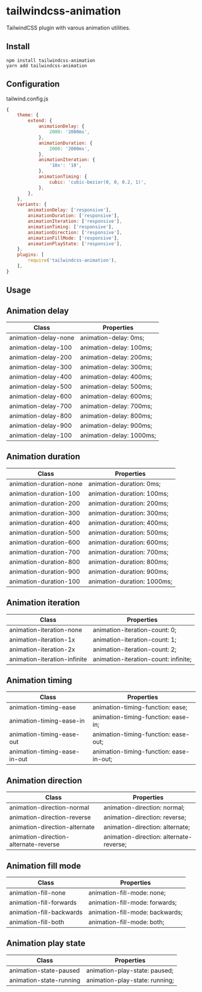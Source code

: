 # tailwindcss-animation

TailwindCSS plugin with varous animation utilities.

## Install

```shell
npm install tailwindcss-animation
yarn add tailwindcss-animation
```

## Configuration

tailwind.config.js
```js
{
    theme: {
        extend: {
            animationDelay: {
                2000: '2000ms',
            },
            animationDuration: {
                2000: '2000ms',
            },
            animationIteration: {
                '10x': '10',
            },
            animationTiming: {
                cubic: 'cubic-bezier(0, 0, 0.2, 1)',
            },
        },
    },
    variants: {
        animationDelay: ['responsive'],
        animationDuration: ['responsive'],
        animationIteration: ['responsive'],
        animationTiming: ['responsive'],
        animationDirection: ['responsive'],
        animationFillMode: ['responsive'],
        animationPlayState: ['responsive'],
    },
    plugins: [
        require('tailwindcss-animation'),
    ],
}
```

## Usage

## Animation delay

| Class                | Properties               |
| -------------------- | ------------------------ |
| animation-delay-none | animation-delay: 0ms;    |
| animation-delay-100  | animation-delay: 100ms;  |
| animation-delay-200  | animation-delay: 200ms;  |
| animation-delay-300  | animation-delay: 300ms;  |
| animation-delay-400  | animation-delay: 400ms;  |
| animation-delay-500  | animation-delay: 500ms;  |
| animation-delay-600  | animation-delay: 600ms;  |
| animation-delay-700  | animation-delay: 700ms;  |
| animation-delay-800  | animation-delay: 800ms;  |
| animation-delay-900  | animation-delay: 900ms;  |
| animation-delay-100  | animation-delay: 1000ms; |

## Animation duration

| Class                   | Properties                  |
| ----------------------- | --------------------------- |
| animation-duration-none | animation-duration: 0ms;    |
| animation-duration-100  | animation-duration: 100ms;  |
| animation-duration-200  | animation-duration: 200ms;  |
| animation-duration-300  | animation-duration: 300ms;  |
| animation-duration-400  | animation-duration: 400ms;  |
| animation-duration-500  | animation-duration: 500ms;  |
| animation-duration-600  | animation-duration: 600ms;  |
| animation-duration-700  | animation-duration: 700ms;  |
| animation-duration-800  | animation-duration: 800ms;  |
| animation-duration-900  | animation-duration: 900ms;  |
| animation-duration-100  | animation-duration: 1000ms; |

## Animation iteration

| Class                        | Properties                           |
| ---------------------------- | ------------------------------------ |
| animation-iteration-none     | animation-iteration-count: 0;        |
| animation-iteration-1x       | animation-iteration-count: 1;        |
| animation-iteration-2x       | animation-iteration-count: 2;        |
| animation-iteration-infinite | animation-iteration-count: infinite; |

## Animation timing

| Class                        | Properties                              |
| ---------------------------- | --------------------------------------- |
| animation-timing-ease        | animation-timing-function: ease;        |
| animation-timing-ease-in     | animation-timing-function: ease-in;     |
| animation-timing-ease-out    | animation-timing-function: ease-out;    |
| animation-timing-ease-in-out | animation-timing-function: ease-in-out; |

## Animation direction

| Class                                 | Properties                              |
| ------------------------------------- | --------------------------------------- |
| animation-direction-normal            | animation-direction: normal;            |
| animation-direction-reverse           | animation-direction: reverse;           |
| animation-direction-alternate         | animation-direction: alternate;         |
| animation-direction-alternate-reverse | animation-direction: alternate-reverse; |

## Animation fill mode

| Class                    | Properties                      |
| ------------------------ | ------------------------------- |
| animation-fill-none      | animation-fill-mode: none;      |
| animation-fill-forwards  | animation-fill-mode: forwards;  |
| animation-fill-backwards | animation-fill-mode: backwards; |
| animation-fill-both      | animation-fill-mode: both;      |

## Animation play state

| Class                    | Properties                     |
| ------------------------ | ------------------------------ |
| animation-state-paused   | animation-play-state: paused;  |
| animation-state-running  | animation-play-state: running; |

